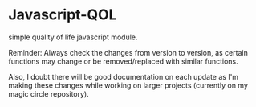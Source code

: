# Javascript-QOL
simple quality of life javascript module.

Reminder:
Always check the changes from version to version, as certain functions may change or be removed/replaced with similar functions.

Also, I doubt there will be good documentation on each update as I'm making these changes while working on larger projects (currently on my magic circle repository).
